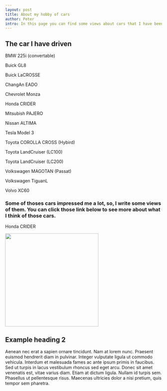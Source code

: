 ```yaml
--- 
layout: post
title: About my hobby of cars
author: Peter
intro: In this page you can find some views about cars that I have been driven
---
```




## The car I have driven

BMW  225i (convertable)

Buick  GL8

Buick  LaCROSSE

ChangAn  EADO 

Chevrolet  Monza

Honda CRIDER

Mitsubish PAJERO

Nissan ALTIMA

Tesla Model 3

Toyota COROLLA CROSS (Hybird)

Toyota LandCruiser (LC100)

Toyota LandCruiser (LC200)

Volkswagen MAGOTAN (Passat)

Volkswagen TiguanL

Volvo XC60

### Some of thoses cars impressed me a lot, so, I write some views of them. You can click those link below to see more about what I think of those cars.
Honda CRIDER


<img src="home.jpg" width="300" height="300">



## Example heading 2

Aenean nec erat a sapien ornare tincidunt. Nam at lorem nunc. Praesent euismod hendrerit diam in pulvinar. Integer vulputate ligula ut commodo vehicula. Interdum et malesuada fames ac ante ipsum primis in faucibus. Sed ut turpis in lacus vestibulum rhoncus sed eget arcu. Donec sit amet venenatis est, vitae varius diam. Etiam at dictum ligula. Nullam id turpis sem. Phasellus ut pellentesque risus. Maecenas ultricies dolor a nisi pretium, quis tempor sem pharetra.
